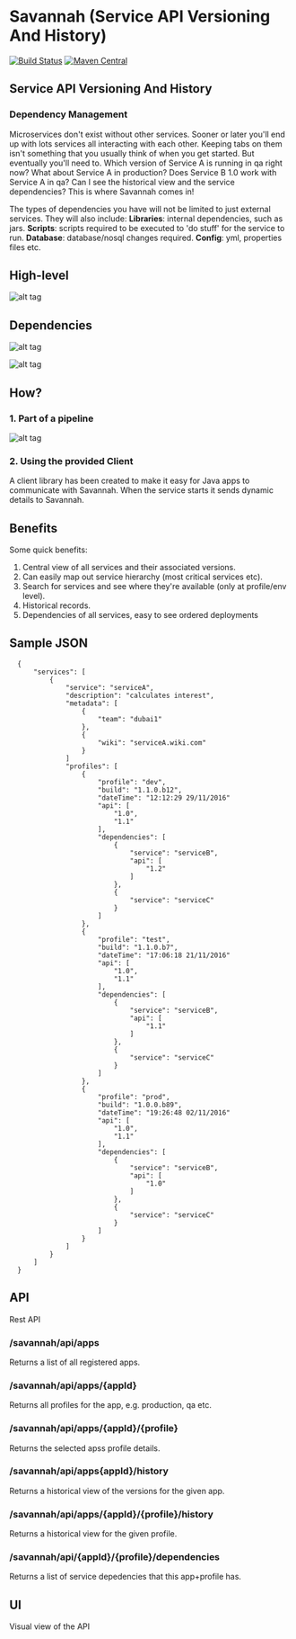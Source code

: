 # Savannah (Service API Versioning And History)


[![Build Status](https://travis-ci.org/imamchishty/savannah.svg?branch=master "Travis CI")](https://travis-ci.org/imamchishty/savannah) [![Maven Central](https://maven-badges.herokuapp.com/maven-central/com.shedhack.cloud/savannah-server/badge.svg?style=plastic)](https://maven-badges.herokuapp.com/maven-central/com.shedhack.cloud/savannah-server) 

## Service API Versioning And History
### Dependency Management
Microservices don't exist without other services. Sooner or later you'll end up with lots services all interacting with each other.
Keeping tabs on them isn't something that you usually think of when you get started. But eventually you'll need to. Which version of Service A is running in qa right now? What about Service A in production? Does Service B 1.0 work with Service A in qa? Can I see the historical view and the service dependencies? This is where Savannah comes in!

The types of dependencies you have will not be limited to just external services. They will also include:
__Libraries__: internal dependencies, such as jars.
__Scripts__: scripts required to be executed to 'do stuff' for the service to run.
__Database__: database/nosql changes required.
__Config__: yml, properties files etc.

## High-level

![alt tag](https://github.com/imamchishty/savannah/blob/master/docs/savannah1.png)

## Dependencies

![alt tag](https://github.com/imamchishty/savannah/blob/master/docs/savannah-dependencies.png)

![alt tag](https://github.com/imamchishty/savannah/blob/master/docs/savannah-push.png)

## How?

### 1. Part of a pipeline

![alt tag](https://github.com/imamchishty/savannah/blob/master/docs/savannah-pipeline-detail.png)

### 2. Using the provided Client
A client library has been created to make it easy for Java apps to communicate with Savannah. When the service starts it sends dynamic details to Savannah.

## Benefits

Some quick benefits:
  1. Central view of all services and their associated versions.
  2. Can easily map out service hierarchy (most critical services etc).
  3. Search for services and see where they're available (only at profile/env level).
  4. Historical records.
  5. Dependencies of all services, easy to see ordered deployments

## Sample JSON
```
  {
      "services": [
          {
              "service": "serviceA",
              "description": "calculates interest",
              "metadata": [
                  {
                      "team": "dubai1"
                  },
                  {
                      "wiki": "serviceA.wiki.com"
                  }
              ]
              "profiles": [
                  {
                      "profile": "dev",
                      "build": "1.1.0.b12",
                      "dateTime": "12:12:29 29/11/2016"
                      "api": [
                          "1.0",
                          "1.1"
                      ],
                      "dependencies": [
                          {
                              "service": "serviceB",
                              "api": [
                                  "1.2"
                              ]
                          },
                          {
                              "service": "serviceC"
                          }
                      ]
                  },
                  {
                      "profile": "test",
                      "build": "1.1.0.b7",
                      "dateTime": "17:06:18 21/11/2016"
                      "api": [
                          "1.0",
                          "1.1"
                      ],
                      "dependencies": [
                          {
                              "service": "serviceB",
                              "api": [
                                  "1.1"
                              ]
                          },
                          {
                              "service": "serviceC"
                          }
                      ]
                  },
                  {
                      "profile": "prod",
                      "build": "1.0.0.b89",
                      "dateTime": "19:26:48 02/11/2016"
                      "api": [
                          "1.0",
                          "1.1"
                      ],
                      "dependencies": [
                          {
                              "service": "serviceB",
                              "api": [
                                  "1.0"
                              ]
                          },
                          {
                              "service": "serviceC"
                          }
                      ]
                  }
              ]
          }
      ]
  }
```


## API
Rest API

### /savannah/api/apps
Returns a list of all registered apps.

### /savannah/api/apps/{appId}
Returns all profiles for the app, e.g. production, qa etc.

### /savannah/api/apps/{appId}/{profile}
Returns the selected apss profile details.

### /savannah/api/apps{appId}/history
Returns a historical view of the versions for the given app.

### /savannah/api/apps/{appId}/{profile}/history
Returns a historical view for the given profile.

### /savannah/api/{appId}/{profile}/dependencies
Returns a list of service depedencies that this app+profile has.

## UI
Visual view of the API
